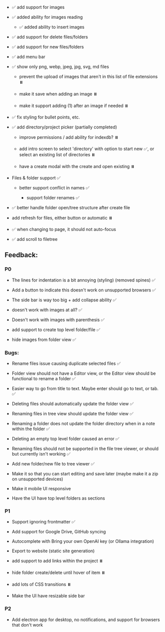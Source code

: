 *   ✅ add support for images
    
*   ✅ added ability for images reading
    
    *   ✅ added ability to insert images
        
*   ✅ add support for delete files/folders
    
*   ✅ add support for new files/folders
    
*   ✅ add menu bar
    
*   ✅ show only png, webp, jpeg, jpg, svg, md files
    
    *   prevent the upload of images that aren't in this list of file extensions ⏸️
        
    *   make it save when adding an image ⏸️
        
    *   make it support adding (1) after an image if needed ⏸️
        
*   ✅ fix styling for bullet points, etc.
    
*   ✅ add directory/project picker (partially completed)
    
    *   improve permissions / add ability for indexdb? ⏸️
        
    *   add intro screen to select 'directory' with option to start new ✅, or select an existing list of directories ⏸️
        
    *   have a create modal with the create and open existing ⏸️
        
*   Files & folder support ✅
    
    *   better support conflict in names ✅
        
        *   support folder renames ✅
            
*   ✅ better handle folder open/tree structure after create file
    
*   add refresh for files, either button or automatic ⏸️
    
*   ✅ when changing to page, it should not auto-focus
    
*   ✅ add scroll to filetree
    

## Feedback:

### P0

*   The lines for indentation is a bit annoying (styling) (removed spines) ✅
    
*   Add a button to indicate this doesn't work on unsupported browsers ✅
    
*   The side bar is way too big + add collapse ability ✅
    
*   doesn't work with images at all? ✅
    
*   Doesn't work with images with parenthesis ✅
    
*   add support to create top level folder/file ✅
    
*   hide images from folder view ✅
    

### Bugs:

*   Rename files issue causing duplicate selected files ✅
    
*   Folder view should not have a Editor view, or the Editor view should be functional to rename a folder ✅
    
*   Easier way to go from title to text. Maybe enter should go to text, or tab. ✅
    
*   Deleting files should automatically update the folder view ✅
    
*   Renaming files in tree view should update the folder view ✅
    
*   Renaming a folder does not update the folder directory when in a note within the folder ✅
    
*   Deleting an empty top level folder caused an error ✅
    
*   Renaming files should not be supported in the file tree viewer, or should but currently isn't working ✅
    
*   Add new folder/new file to tree viewer ✅
    
*   Make it so that you can start editing and save later (maybe make it a zip on unsupported devices)
    
*   Make it mobile UI responsive
    
*   Have the UI have top level folders as sections
    

### P1

*   Support ignoring frontmatter ✅
    
*   Add support for Google Drive, GitHub syncing
    
*   Autocomplete with Bring your own OpenAI key (or Ollama integration)
    
*   Export to website (static site generation)
    
*   add support to add links within the project ⏸️
    
*   hide folder create/delete until hover of item ⏸️
    
*   add lots of CSS transitions ⏸️
    
*   Make the UI have resizable side bar
    

### P2

*   Add electron app for desktop, no notifications, and support for browsers that don't work